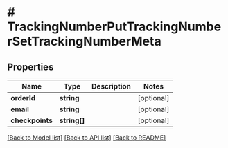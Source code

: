 # # TrackingNumberPutTrackingNumberSetTrackingNumberMeta

## Properties

Name | Type | Description | Notes
------------ | ------------- | ------------- | -------------
**orderId** | **string** |  | [optional] 
**email** | **string** |  | [optional] 
**checkpoints** | **string[]** |  | [optional] 

[[Back to Model list]](../../README.md#documentation-for-models) [[Back to API list]](../../README.md#documentation-for-api-endpoints) [[Back to README]](../../README.md)


